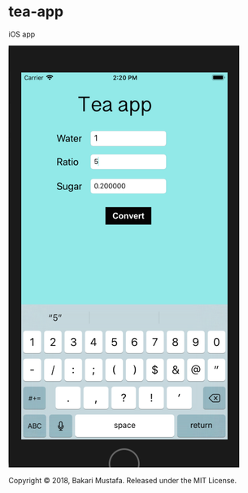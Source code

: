 # tea-app
iOS app

![Screen Shot](https://github.com/realbakari/tea-app/blob/master/tea%20app/Screenshot/Screen%20Shot%202018-12-05%20at%202.20.13%20pm.png?raw=true)

Copyright © 2018, Bakari Mustafa. Released under the MIT License.


